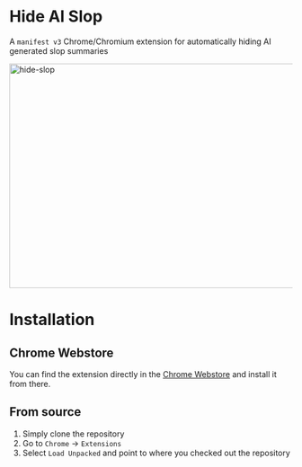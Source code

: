 # Hide AI Slop
A `manifest v3` Chrome/Chromium extension for automatically hiding AI generated slop summaries

<img width="640" height="400" alt="hide-slop" src="https://github.com/user-attachments/assets/cf7b46b1-6a1c-409e-89a4-3c047be7748b" />



# Installation

## Chrome Webstore
You can find the extension directly in the [Chrome Webstore](https://chromewebstore.google.com/detail/hide-ai-slop/faoihddkdijgfklmejhdofigogkidfki) and install it from there.

## From source
1. Simply clone the repository
2. Go to `Chrome` -> `Extensions`
3. Select `Load Unpacked` and point to where you checked out the repository
